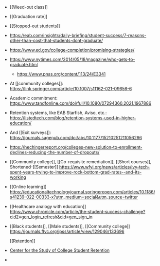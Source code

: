 - [[Weed-out class]]
- [[Graduation rate]]
- [[Stopped-out students]]
- https://eab.com/insights/daily-briefing/student-success/7-reasons-other-than-cost-that-students-dont-graduate/
- https://www.ed.gov/college-completion/promising-strategies/
- https://www.nytimes.com/2014/05/18/magazine/who-gets-to-graduate.html
	- https://www.pnas.org/content/113/24/E3341
- At [[community colleges]]:
  https://link.springer.com/article/10.1007/s11162-021-09656-6
- Academic commitment:
  https://www.tandfonline.com/doi/full/10.1080/07294360.2021.1967886
- Retention systems, like EAB Starfish, Aviso, etc.:
  https://listedtech.com/blog/retention-systems-used-in-higher-education/
- And [[Exit surveys]]:
  https://journals.sagepub.com/doi/abs/10.1177/15210251211056296
- https://hechingerreport.org/colleges-new-solution-to-enrollment-declines-reducing-the-number-of-dropouts/
- [[Community college]],  [[Co-requisite remediation]],  [[Short courses]],
  Shortened-[[Semester]]
  https://www.wfyi.org/news/articles/ivy-tech-spent-years-trying-to-improve-rock-bottom-grad-rates--and-its-working
- [[Online learning]]
  https://educationaltechnologyjournal.springeropen.com/articles/10.1186/s41239-022-00333-x?utm_medium=social&utm_source=twitter
- [[Healthcare analogy with education]]
  https://www.chronicle.com/article/the-student-success-challenge?cid2=gen_login_refresh&cid=gen_sign_in
- [[Black students]],  [[Male students]],  [[Community college]]
  https://journals.flvc.org/jpss/article/view/129046/133696
  
  [[Retention]]
- [Center for the Study of College Student Retention](https://www.cscsr.org/References.html)
-